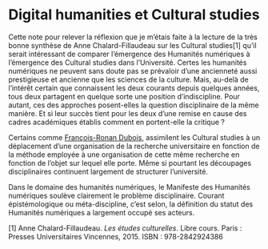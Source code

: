 # Digital humanities et Cultural studies

Cette note pour relever la réflexion que je m’étais faite à la lecture de la très bonne synthèse de Anne Chalard-Fillaudeau sur les Cultural studies[1] qu’il serait intéressant de comparer l’émergence des Humanités numériques à l’émergence des Cultural studies dans l’Université. Certes les humanités numériques ne peuvent sans doute pas se prévaloir d’une ancienneté aussi prestigieuse et ancienne que les sciences de la culture. Mais, au-delà de l’intérêt certain que connaissent les deux courants depuis quelques années, tous deux partagent en quelque sorte une position d’indiscipline. Pour autant, ces des approches posent-elles la question disciplinaire de la même manière. Et si leur succès tient pour les deux d’une remise en cause des cadres académiques établis comment en portent-elle la critique ?

Certains comme [François-Ronan Dubois](http://contagions.hypotheses.org/242), assimilent les Cultural studies à un déplacement d’une organisation de la recherche universitaire en fonction de la méthode employée à une organisation de cette même recherche en fonction de l’objet sur lequel elle porte. Même si pourtant les découpages disciplinaires continuent largement de structurer l’université.

Dans le domaine des humanités numériques, le Manifeste des Humanités numériques soulève clairement le problème disciplinaire. Courant épistémologique ou méta-discipline, c’est selon, la définition du statut des Humanités numériques a largement occupé ses acteurs.





[1] Anne Chalard-Fillaudeau. *Les études culturelles*. Libre cours. Paris : Presses Universitaires Vincennes, 2015. ISBN : 978-2842924386